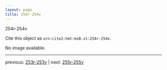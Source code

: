 ```yaml
---
layout: page
title: 254r-254v
---
```


254r-254v

Cite this object as `urn:cite2:hmt:msB.v1:254r-254v`.

No image available. 



---

previous: [253r-253v](../253r-253v/) | next: [255r-255v](../255r-255v/)